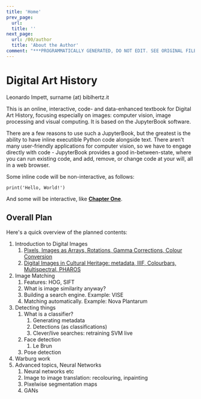 ```yaml
---
title: 'Home'
prev_page:
  url: 
  title: ''
next_page:
  url: /00/author
  title: 'About the Author'
comment: "***PROGRAMMATICALLY GENERATED, DO NOT EDIT. SEE ORIGINAL FILES IN /content***"
---
```

# Digital Art History

Leonardo Impett, surname (at) biblhertz.it


This is an online, interactive, code- and data-enhanced textbook for Digital Art History, focusing especially on images: computer vision, image processing and visual computing. It is based on the JupyterBook software. 

There are a few reasons to use such a JupyterBook,  but the greatest is the ability to have inline executible Python code alongside text. There aren't many user-friendly applications for computer vision, so we have to engage directly with code - JupyterBook provides a good in-between-state, where you can run existing code, and add, remove, or change code at your will, all in a web browser. 

Some inline code will be non-interactive, as follows:

`print('Hello, World!')` 

And some will be interactive, like **[Chapter One](content/01/pixels_and_arrays)**. 

## Overall Plan

Here's a quick overview of the planned contents:

1. Introduction to Digital Images
   1. [Pixels, Images as Arrays, Rotations, Gamma Corrections, Colour Conversion](content/01/pixels_and_arrays)
   2. [Digital Images in Cultural Heritage: metadata, IIIF, Colourbars, Multispectral, PHAROS](content/01/digital_images_ch)
2. Image Matching
   1. Features: HOG, SIFT
   2. What is image similarity anyway?
   3. Building a search engine. Example: VISE
   4. Matching automatically. Example: Nova Plantarum
3. Detecting things
   1. What is a classifier? 
      1. Generating metadata
      2. Detections (as classifications)
      3. Clever/live searches: retraining SVM live
   2. Face detection
      1. Le Brun
   3. Pose detection
  1. Warburg work
4. Advanced topics, Neural Networks
   1. Neural networks etc
   2. Image to image translation: recolouring, inpainting
   3. Pixelwise segmentation maps
   4. GANs

